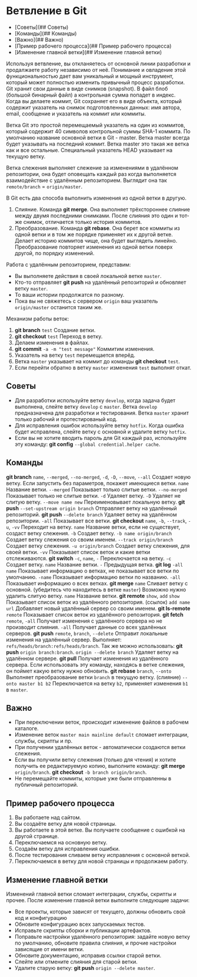 # Ветвление в Git
- [Советы](## Советы)
- [Команды](## Команды)
- [Важно](## Важно)
- [Пример рабочего процесса](## Пример рабочего процесса)
- [Изменение главной ветки](## Изменение главной ветки)
 
Используя ветвление, вы откланяетесь от основной линии разработки и продалжаете работу
независимо от неё.
Понимание и овладение этой функциональностью дает вам уникальный и мощный инструмент, 
который может полностью изменить привычный процесс разработки.
Git хранит свои данные в виде снимков (snapshot). В файл блоб (большой бинарный файл) а
контрольная сумма попадет в индекс.
Когда вы делаете коммит, Git сохраняет его в виде объекта, который содержит указатель на
снимок подготовленных данных: имя автора, email, сообщение и указатель на коммит или коммиты.

Ветка Git это простой перемещаемый указатель на один из коммитов, который содержит 40
символов контрольной суммы SHA-1 коммита.
По умолчанию название основной ветки в Git - master.
Ветка master всегда будет указывать на последний коммит.
Ветка master это такая же ветка как и все остальные.
Специальный указатель HEAD указывает на текущую ветку.

Ветка слежения выполняет слежение за изменениями в удалённом репозитории,
она будет оповещать каждый раз когда выполняется взаимодействие с удалённым репозиторием.
Выглядит она так `remote/branch` = `origin/master`.

В Git есть два способа выполнить изменения из одной ветки в другую.
1. Слияние. Команда __git merge__.
  Она выполняет трёхстороннее слияние между двумя последними снимками.
  После слияния это один и тот-же снимок, отличается только история коммитов.
3. Преобразование. Команда __git rebase__.
  Она берет все коммиты из одной ветки и в том же порядке применяет их к другой ветке.
  Делает историю коммитов чище, она будет выглядеть линейно.
  Преобразование повторяет изменения из одной ветки поверх другой, по порядку изменений.

Работа с удалённым репозиторием, представим:
- Вы выполняете действия в своей локальной ветке `master`.
- Кто-то отправляет __git push__ на удалённый репозиторий и обновляет ветку `master`.
- То ваши истории продолжатся по разному.
- Пока вы не свяжетесь с сервером `origin` ваш указатель `origin/master` останится таким же.

Механизм работы веток:
1. __git branch__ `test` Создание ветки.
2. __git checkout__ `test` Переход в ветку.
3. Делаем изменения в файлах.
4. __git commit__ `-a -m "test message"` Коммитим изменения.
5. Указатель на ветку `test` перемещается вперёд.
6. Ветка `master` указывает на коммит до команды __git checkout__ `test`.
7. Если перейти обратно в ветку `master` изменения `test` выполнят откат.

## Советы
- Для разработки используйте ветку `develop`, когда задача будет выполнена,
  слейте ветку `develop` с `master`.
  Ветка `develop` предназначена для разработки и тестирования.
  Ветка `master` хранит только рабочий и протестированый код.
- Для исправления ошибок используйте ветку `hotfix`.
  Когда ошибка будет исправлена, слейте ветку с основной и удалите ветку `hotfix`.
- Если вы не хотите вводить пароль для Git каждый раз, используйте эту команду:
  __git config__ `--global credential.helper cache`.

## Команды
__git branch__ `name`, `--merged`, `--no-merged`, `-d`, `-D`, `--move`, `--all`
  Создает новую ветку.
  Если запустить без параметров, покажет имеющиеся ветки.
  `name` Название ветки.
  `--merged` Показывает только слитые ветки.
  `--no-merged` Показывает только не слитые ветки.
  `-d` Удаляет ветку.
  `-D` Удаляет не слитую ветку.
  `--move name new` Переименовывает локальную ветку.
  __git push__ `--set-upstream origin branch` Отправляет ветку на удалённый репозиторий.
  __git push__ `--delete branch` Удаляет ветку на удалённом репозитории.
  `-all` Показывает все ветки.
__git checkout__ `name`, `-b`, `--track`, `-u`, `-vv`
  Переходит на ветку.
  `name` Название ветки, если не существует, создаст ветку слежения.
  `-b` Создает ветку.
  `-b name origin/branch` Создает ветку слежения со своим именем.
  `--track origin/branch` Создает ветку слежения.
  `-u origin/branch` Создает ветку слежения, для своей ветки.
  `-vv` Показывает список веток и какие ветки отслеживаются.
__git switch__ `-c`, `name`, `-`
  Переключается на ветку.
  `-c` Создает ветку.
  `name` Название ветки.
  `-` Предыдущая ветка.
__git log__ `-all` `name` 
  Показывает информацию о ветках, не показывает все ветки по умолчанию.
  `-name` Показывает информацию ветки по названию.
  `-all` Показывает информацию о всех ветках.
__git merge__ `name`
  Сливает ветку с основной. (убедитесь что находитесь в ветке `master`)
  Возможно нужно удалить слитую ветку.
  `name` Название ветки.
__git remote__ `show`, `add`
  `show` Показывает список веток из удалённого репозитория. (ссылок)
  `add name url` Добавляет новый удалённый сервер со своим именем.
__git ls-remote__ `remote`
  Показывает список веток из удалённого репозитория.
__git fetch__ `remote`, `-all`
  Получает изменения с удалённого сервера но не производит слияния.
  `-all` Получает данные со всех удалённых серверов.
__git push__ `remote`, `branch`, `--delete`
  Отправит локальные изменения на удалённый сервер.
  Выполняет: `refs/heads/branch:refs/heads/branch`.
  Так же можно использовать: __git push__ `origin branch:branch`.
  `origin --delete branch` Удаляет ветку на удалённом сервере.
__git pull__
  Получает изменения из удалённого сервера.
  Если использовать эту команду, находясь в ветке слежения, он поймет какую ветку нужно обновить.
__git rebase__ `branch`, `--onto`
  Выполняет преобразование ветки `branch` в текущую ветку. (слияние)
  `--onto master b1 b2` Переключается на ветку `b2`, применяет изменения `b1` в `master`.
  

## Важно
- При переключении веток, происходит изменение файлов в рабочем каталоге.
- Изменение веток `master main mainline default` сломает интеграции, службы, скрипты и пр.
- При получении удалённых веток - автоматически создаются ветки слежения.
- Если вы получили ветку слежения (только для чтения) и хотите получить ее редактируемую
  копию, выполните команду: __git merge__ `origin/branch`. __git checkout__ `-b branch origin/branch`.
- Не перемещайте коммиты, которые уже были отправленны в публичный репозиторий.

## Пример рабочего процесса
1. Вы работаете над сайтом.
2. Вы создаёте ветку для новой страницы.
3. Вы работаете в этой ветке.
Вы получаете сообщение с ошибкой на другой странице.
1. Переключаемся на основную ветку.
2. Создаём ветку для исправления ошибки.
3. После тестирования сливаем ветку исправления с основной веткой.
4. Переключаемся в ветку для новой страницы и продолжаем работу.

## Изменение главной ветки
Изменений главной ветки сломает интеграции, службы, скрипты и прочее.
После изменение главной ветки выполните следующие задачи:
- Все проекты, которые зависят от текущего, должны обновить свой код и конфигурацию
- Обновите конфигурацию всех запускаемых тестов.
- Исправьте скрипты сборки и публикации артефактов.
- Поправьте настройки удалённого репозитория: задайте новую ветку по умолчанию,
  обновите правила слияния, и прочие настройки зависящие от имени ветки.
- Обновите документацию, исправив ссылки старой ветки.
- Слейте или отмените слияния для старой ветки.
- Удалите старую ветку: __git push__ `origin --delete master`.
